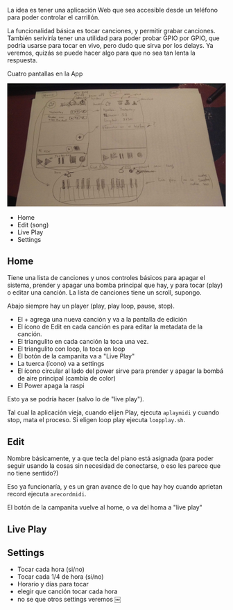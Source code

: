 La idea es tener una aplicación Web que sea accesible desde un teléfono para poder controlar el carrillón.

La funcionalidad básica es tocar canciones, y permitir grabar canciones. También seriviría tener una
utilidad para poder probar GPIO por GPIO, que podría usarse para tocar en vivo, pero dudo que sirva
por los delays. Ya veremos, quizás se puede hacer algo para que no sea tan lenta la respuesta.

Cuatro pantallas en la App

![Home-Edit-Play](Home-Play-Edit.jpg)

* Home
* Edit (song)
* Live Play
* Settings

## Home

Tiene una lista de canciones y unos controles básicos para apagar el sistema, prender y apagar una bomba principal que hay,
y para tocar (play) o editar una canción. La lista de canciones tiene un scroll, supongo.

Abajo siempre hay un player (play, play loop, pause, stop).

* El + agrega una nueva canción y va a la pantalla de edición
* El ícono de Edit en cada canción es para editar la metadata de la canción.
* El triangulito en cada canción la toca una vez.
* El triangulito con loop, la toca en loop
* El botón de la campanita va a "Live Play"
* La tuerca (ícono) va a settings
* El ícono circular al lado del power sirve para prender y apagar la bombá de aire principal (cambia de color)
* El Power apaga la raspi

Esto ya se podría hacer (salvo lo de "live play").

Tal cual la aplicación vieja, cuando elijen Play, ejecuta `aplaymidi` y cuando stop, mata el proceso.
Si eligen loop play ejecuta `loopplay.sh`. 

## Edit

Nombre básicamente, y a que tecla del piano está asignada (para poder seguir usando la cosas sin necesidad de conectarse, o eso les parece que no tiene sentido?)


Eso ya funcionaría, y es un gran avance de lo que hay hoy
cuando aprietan record ejecuta `arecordmidi`. 

El botón de la campanita vuelve al home, o va del homa a "live play"

## Live Play

## Settings

* Tocar cada hora (si/no)
* Tocar cada 1/4 de hora (si/no)
* Horario y días para tocar
* elegir que canción tocar cada hora
* no se que otros settings veremos
￼
